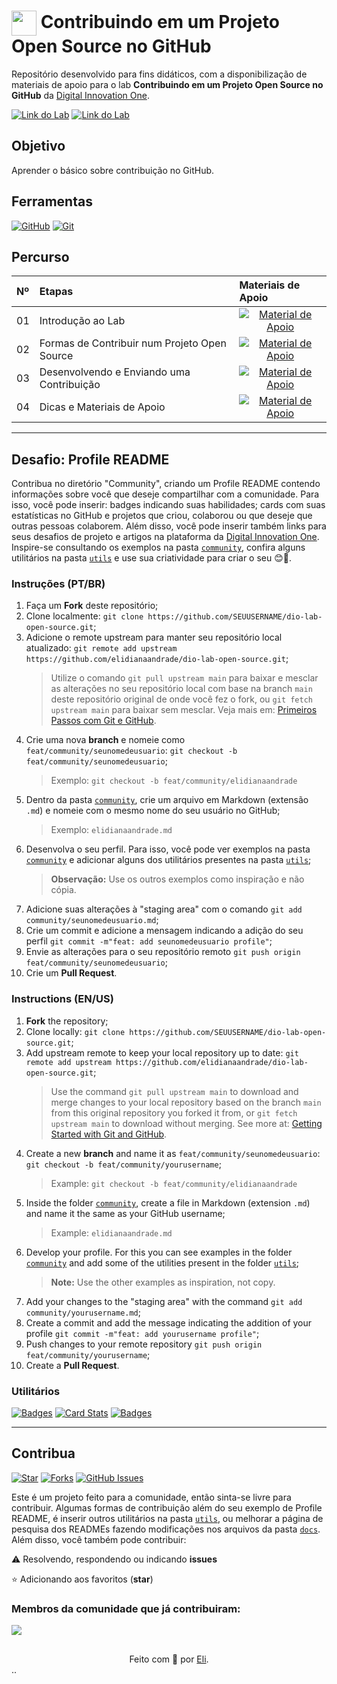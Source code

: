 <h1>
    <a href="https://www.dio.me/">
     <img align="center" width="40px" src="https://hermes.digitalinnovation.one/assets/diome/logo-minimized.png"></a>
    <span> Contribuindo em um Projeto Open Source no GitHub</span>
</h1>

Repositório desenvolvido para fins didáticos, com a disponibilização de materiais de apoio para o lab **Contribuindo em um Projeto Open Source no GitHub** da [Digital Innovation One](https://www.dio.me/).

[![Link do Lab](https://img.shields.io/badge/▶-000?style=for-the-badge&logo=movie&logoColor=E94D5F)](https://web.dio.me/lab/desafio-de-projeto-contribuindo-em-um-projeto-open-source-no-github/learning/913f26fd-1018-4643-b59a-6356ea77dc2e) 
[![Link do Lab](https://img.shields.io/badge/Acesse%20o%20Lab%20na%20Plataforma-E94D5F?style=for-the-badge)](https://web.dio.me/lab/desafio-de-projeto-contribuindo-em-um-projeto-open-source-no-github/learning/913f26fd-1018-4643-b59a-6356ea77dc2e)

## Objetivo
Aprender o básico sobre contribuição no GitHub.

## Ferramentas
[![GitHub](https://img.shields.io/badge/GitHub-000?style=for-the-badge&logo=github&logoColor=30A3DC)](https://docs.github.com/)
[![Git](https://img.shields.io/badge/Git-000?style=for-the-badge&logo=git&logoColor=E94D5F)](https://git-scm.com/doc) 

## Percurso
<table>
  <thead>
    <tr align="left">
      <th>Nº</th>
      <th>Etapas</th>
      <th>Materiais de Apoio</th>
    </tr>
  </thead>
  <tbody align="left">
    <tr>
      <td>01</td>
      <td>Introdução ao Lab</td>
      <td align="center">
        <a href="">
           <img align="center" alt="Material de Apoio" src="https://img.shields.io/badge/Ver%20Material-30A3DC?style=for-the-badge">
        </a>
      </td>
    </tr>
    <tr>
      <td>02</td>
      <td>Formas de Contribuir num Projeto Open Source</td>
      <td align="center">
        <a href="">
           <img align="center" alt="Material de Apoio" src="https://img.shields.io/badge/Ver%20Material-E94D5F?style=for-the-badge">
        </a>
      </td>
    </tr>
    <tr>
      <td>03</td>
      <td>Desenvolvendo e Enviando uma Contribuição</td>
      <td align="center">
        <a href="">
           <img align="center" alt="Material de Apoio" src="https://img.shields.io/badge/Ver%20Material-30A3DC?style=for-the-badge">
        </a>
      </td>    
    </tr>
    <tr>
      <td>04</td>
      <td>Dicas e Materiais de Apoio</td>
      <td align="center">
        <a href="">
           <img align="center" alt="Material de Apoio" src="https://img.shields.io/badge/Ver%20Material-E94D5F?style=for-the-badge">
        </a>
      </td>    
    </tr>
  </tbody>
  <tfoot></tfoot>
</table>

---
##  Desafio: Profile README
 Contribua no diretório "Community", criando um Profile README contendo informações sobre você que deseje compartilhar com a comunidade. Para isso, você pode inserir: badges indicando suas habilidades; cards com suas estatísticas no GitHub e projetos que criou, colaborou ou que deseje que outras pessoas colaborem. Além disso, você pode inserir também links para seus desafios de projeto e artigos na plataforma da [Digital Innovation One](https://www.dio.me/). <br>
 Inspire-se consultando os exemplos na pasta [`community`](https://github.com/elidianaandrade/dio-lab-open-source/tree/main/community), confira alguns utilitários na pasta [`utils`](https://github.com/elidianaandrade/dio-lab-open-source/tree/main/utils) e use sua criatividade para criar o seu 😊💙.

### Instruções (PT/BR)
1. Faça um **Fork** deste repositório;
2. Clone localmente: `git clone https://github.com/SEUUSERNAME/dio-lab-open-source.git`;
3. Adicione o remote upstream para manter seu repositório local atualizado: `git remote add upstream https://github.com/elidianaandrade/dio-lab-open-source.git`;
    > Utilize o comando `git pull upstream main` para baixar e mesclar as alterações no seu repositório local com base na branch `main` deste repositório original de onde você fez o fork, ou `git fetch upstream main` para baixar sem mesclar. Veja mais em: [Primeiros Passos com Git e GitHub](https://github.com/elidianaandrade/dio-curso-git-github/blob/main/materiais-de-apoio/03-primeiros-passos-com-git-e-github.md).
4. Crie uma nova **branch** e nomeie como `feat/community/seunomedeusuario`: `git checkout -b feat/community/seunomedeusuario`;
    > Exemplo: `git checkout -b feat/community/elidianaandrade`
5. Dentro da pasta [`community`](https://github.com/elidianaandrade/dio-lab-open-source/tree/main/community), crie um arquivo em Markdown (extensão `.md`) e nomeie com o mesmo nome do seu usuário no GitHub;
    > Exemplo: `elidianaandrade.md` <br>
6. Desenvolva o seu perfil. Para isso, você pode ver exemplos na pasta [`community`](https://github.com/elidianaandrade/dio-lab-open-source/tree/main/community) e adicionar alguns dos utilitários presentes na pasta [`utils`](https://github.com/elidianaandrade/dio-lab-open-source/tree/main/utils);
    > **Observação:** Use os outros exemplos como inspiração e não cópia.
7. Adicione suas alterações à "staging area" com o comando `git add community/seunomedeusuario.md`;
8. Crie um commit e adicione a mensagem indicando a adição do seu perfil `git commit -m"feat: add seunomedeusuario profile"`;
9. Envie as alterações para o seu repositório remoto `git push origin feat/community/seunomedeusuario`; 
10. Crie um **Pull Request**.

### Instructions (EN/US)
1. **Fork** the repository;
2. Clone locally: `git clone https://github.com/SEUUSERNAME/dio-lab-open-source.git`;
3. Add upstream remote to keep your local repository up to date: `git remote add upstream https://github.com/elidianaandrade/dio-lab-open-source.git`;
    > Use the command `git pull upstream main` to download and merge changes to your local repository based on the branch `main` from this original repository you forked it from, or `git fetch upstream main` to download without merging. See more at: [Getting Started with Git and GitHub](https://github.com/elidianaandrade/dio-curso-git-github/blob/main/materiais-de-apoio/03-primeiros-passos-com-git-e-github.md).
4. Create a new **branch** and name it as `feat/community/seunomedeusuario`: `git checkout -b feat/community/yourusername`;
    > Example: `git checkout -b feat/community/elidianaandrade`
5. Inside the folder [`community`](https://github.com/elidianaandrade/dio-lab-open-source/tree/main/community), create a file in Markdown (extension `.md`) and name it the same as your GitHub username;
    > Example: `elidianaandrade.md` <br>
6. Develop your profile. For this you can see examples in the folder [`community`](https://github.com/elidianaandrade/dio-lab-open-source/tree/main/community) and add some of the utilities present in the folder [`utils`](https://github.com/elidianaandrade/dio-lab-open-source/tree/main/utils);
    > **Note:** Use the other examples as inspiration, not copy.
7. Add your changes to the "staging area" with the command `git add community/yourusername.md`;
8. Create a commit and add the message indicating the addition of your profile `git commit -m"feat: add yourusername profile"`;
9. Push changes to your remote repository `git push origin feat/community/yourusername`; 
10. Create a **Pull Request**.

### Utilitários

[![Badges](https://img.shields.io/badge/Badges-30A3DC?style=for-the-badge)](https://github.com/elidianaandrade/dio-lab-open-source/blob/main/utils/badges/badges.md)
[![Card Stats](https://img.shields.io/badge/Card%20Stats-E94D5F?style=for-the-badge)](https://github.com/elidianaandrade/dio-lab-open-source/blob/main/utils/cards/github-stats.md)
[![Badges](https://img.shields.io/badge/Card%20Streak%20States-30A3DC?style=for-the-badge)](https://github.com/elidianaandrade/dio-lab-open-source/blob/main/utils/cards/github-streak-stats.md)

---

## Contribua
[![Star](https://img.shields.io/github/stars/elidianaandrade/dio-lab-open-source?style=social)](https://github.com/elidianaandrade/dio-lab-open-source/stargazers)
[![Forks](https://img.shields.io/github/forks/elidianaandrade/dio-lab-open-source?style=social)](https://github.com/elidianaandrade/dio-lab-open-source/forks)
[![GitHub Issues](https://img.shields.io/github/issues/elidianaandrade/dio-lab-open-source?style=social)](https://github.com/elidianaandrade/dio-lab-open-source/issues/)

 Este é um projeto feito para a comunidade, então sinta-se livre para contribuir. Algumas formas de contribuição além do seu exemplo de Profile README, é inserir outros utilitários na pasta [`utils`](https://github.com/elidianaandrade/dio-lab-open-source/tree/main/utils), ou melhorar a página de pesquisa dos READMEs fazendo modificações nos arquivos da pasta [`docs`](https://github.com/elidianaandrade/dio-lab-open-source/tree/main/docs). <br>
 Além disso, você também pode contribuir:
 
⚠️ Resolvendo, respondendo ou indicando **issues**

⭐ Adicionando aos favoritos (**star**) 

### Membros da comunidade que já contribuiram:
<a href="https://github.com/elidianaandrade/dio-lab-open-source/graphs/contributors">
  <img src="https://contrib.rocks/image?repo=elidianaandrade/dio-lab-open-source"/>
</a>

##
<div align="center">Feito com 💙 por <a href="https://github.com/elidianaandrade">Eli</a>.</div>..
